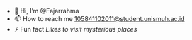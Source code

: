 - 👋 Hi, I’m @Fajarrahma
- 📫 How to reach me 105841102011@student.unismuh.ac.id 
- ⚡ Fun fact *Likes to visit mysterious places*
<!---
Fajarrahma/Fajarrahma is a ✨ special ✨ repository because its `README.md` (this file) appears on your GitHub profile.
You can click the Preview link to take a look at your changes.
--->
